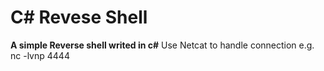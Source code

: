 # C# Revese Shell
**A simple Reverse shell writed in c#**
Use Netcat to handle connection e.g. nc -lvnp 4444
